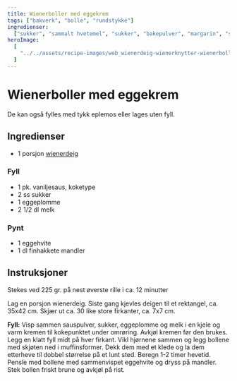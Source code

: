 ```yaml
---
title: Wienerboller med eggekrem
tags: ["bakverk", "bolle", "rundstykke"]
ingredienser:
  ["sukker", "sammalt hvetemel", "sukker", "bakepulver", "margarin", "sur melk"]
heroImage:
  [
    "../../assets/recipe-images/web_wienerdeig-wienerknytter-wienerboller-med-eggekrem-wienerbrød.jpg",
  ]
---
```


# Wienerboller med eggekrem

De kan også fylles med tykk eplemos eller lages uten fyll.

## Ingredienser

- 1 porsjon [wienerdeig](./wienerdeig)

### Fyll

- 1 pk. vaniljesaus, koketype
- 2 ss sukker
- 1 eggeplomme
- 2 1/2 dl melk

### Pynt

- 1 eggehvite
- 1 dl finhakkete mandler

## Instruksjoner

Stekes ved 225 gr. på nest øverste rille i ca. 12 minutter

Lag en porsjon wienerdeig. Siste gang kjevles deigen til et rektangel, ca. 35x42 cm. Skjær ut ca. 30 like store firkanter, ca. 7x7 cm.

**Fyll:** Visp sammen sauspulver, sukker, eggeplomme og melk i en kjele og varm kremen til kokepunktet under omrøring. Avkjøl kremen før den brukes. Legg en klatt fyll midt på hver firkant. Vikl hjørnene sammen og legg bollene med skjøten ned i muffinsformer. Dekk dem med et klede og la dem etterheve til dobbel størrelse på et lunt sted. Beregn 1-2 timer hevetid. Pensle med bollene med sammenvispet eggehvite og dryss på mandler. Stek bollen friskt brune og avkjøl på rist.
